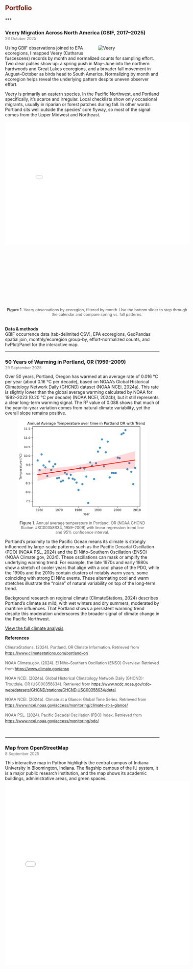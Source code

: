 <h2 style="color:#6f1802;">Portfolio</h2>
***
<h3 style="margin-bottom:0;">Veery Migration Across North America (GBIF, 2017–2025)</h3>
<p style="margin-top:2px; font-size:0.9em; font-weight:normal; color:#777;">
  26 October 2025
</p>
<p><img src="img/Veery_in_CP_(43277).jpg" alt="Veery" title="Veery in Central Park by the Ramble Stone Arch. Source: Wikimedia" style="float:right; width:200px; height:auto; margin:0 0 6px 12px; border-radius:4px;">
Using GBIF observations joined to EPA ecoregions, I mapped Veery (Catharus fuscescens) records by month and normalized counts for sampling effort. Two clear pulses show up: a spring push in May–June into the northern hardwoods and Great Lakes ecoregions, and a broader fall movement in August–October as birds head to South America. Normalizing by month and ecoregion helps reveal the underlying pattern despite uneven observer effort.</p>

Veery is primarily an eastern species. In the Pacific Northwest, and Portland specifically, it’s scarce and irregular. Local checklists show only occasional migrants, usually in riparian or forest patches during fall. In other words: Portland sits well outside the species’ core flyway, so most of the signal comes from the Upper Midwest and Northeast.

<figure style="text-align:center; margin:0 auto; width:600px;">
  <div style="position:relative; width:600px; height:600px; overflow:hidden; margin:0 auto;">
    <div style="
      position:absolute; top:0; left:0;
      width:900px; height:600px;              /* ← ORIGINAL width/height of the map */
      transform:scale(0.6667);                /* ← 600 / 900 */
      transform-origin: top left;
    ">
      <iframe
        src="img/migration.html"
        style="width:900px; height:600px; border:0;"
        scrolling="no" loading="lazy"
      ></iframe>
    </div>
  </div>
  <figcaption style="font-size:0.9em; color:#555; margin-top:6px;">
    <b>Figure 1</b>. Veery observations by ecoregion, filtered by month. Use the bottom slider to step through the calendar and compare spring vs. fall patterns.
  </figcaption>
</figure>

<br/><b>Data & methods</b><br/>
GBIF occurrence data (tab-delimited CSV), EPA ecoregions, GeoPandas spatial join, monthly/ecoregion group-by, effort-normalized counts, and hvPlot/Panel for the interactive map.

***
<h3 style="margin-bottom:0;">50 Years of Warming in Portland, OR (1959-2009)</h3>
<p style="margin-top:2px; font-size:0.9em; font-weight:normal; color:#777;">
  29 September 2025
</p>
Over 50 years, Portland, Oregon has warmed at an average rate of 0.016 °C per year (about 0.16 °C per decade), based on NOAA’s Global Historical Climatology Network Daily (GHCND) dataset (NOAA NCEI, 2024a). This rate is slightly lower than the global average warming calculated by NOAA for 1982–2023 (0.20 °C per decade) (NOAA NCEI, 2024b), but it still represents a clear long-term warming signal. The R² value of 0.088 shows that much of the year-to-year variation comes from natural climate variability, yet the overall slope remains positive.

<figure style="text-align:center;">
  <img src="img/Portland_climate.png" alt="Portland Climate Plot" style="max-width:100%; height:auto;">
  <figcaption style="font-size:0.9em; color:#555; margin-top:6px;">
    <b>Figure 1</b>. Annual average temperature in Portland, OR 
    (NOAA GHCND Station USC00358634, 1959–2009) with linear regression 
    trend line and 95% confidence interval.
  </figcaption>
</figure>

Portland’s proximity to the Pacific Ocean means its climate is strongly influenced by large-scale patterns such as the Pacific Decadal Oscillation (PDO) (NOAA PSL, 2024) and the El Niño–Southern Oscillation (ENSO) (NOAA Climate.gov, 2024). These oscillations can mask or amplify the underlying warming trend. For example, the late 1970s and early 1980s show a stretch of cooler years that align with a cool phase of the PDO, while the 1990s and the 2010s contain clusters of notably warm years, some coinciding with strong El Niño events. These alternating cool and warm stretches illustrate the “noise” of natural variability on top of the long-term trend.

Background research on regional climate (ClimateStations, 2024) describes Portland’s climate as mild, with wet winters and dry summers, moderated by maritime influences. That Portland shows a persistent warming trend despite this moderation underscores the broader signal of climate change in the Pacific Northwest.

<a href="https://tkbravo.github.io/img/09_Portfolio_Climate_Portland.html" target="_blank">View the full climate analysis</a>

<b>References</b>
<div style="margin-top:4px; font-size:0.9em; color:#555; line-height:1.5;">
  ClimateStations. (2024). Portland, OR Climate Information. Retrieved from 
  <a href="https://www.climatestations.com/portland-or/" target="_blank">https://www.climatestations.com/portland-or/</a><br>
  
  NOAA Climate.gov. (2024). El Niño–Southern Oscillation (ENSO) Overview. Retrieved from 
  <a href="https://www.climate.gov/enso" target="_blank">https://www.climate.gov/enso</a><br>
  
  NOAA NCEI. (2024a). Global Historical Climatology Network Daily (GHCND): Troutdale, OR (USC00358634). Retrieved from 
  <a href="https://www.ncdc.noaa.gov/cdo-web/datasets/GHCND/stations/GHCND:USC00358634/detail" target="_blank">https://www.ncdc.noaa.gov/cdo-web/datasets/GHCND/stations/GHCND:USC00358634/detail</a><br>
  
  NOAA NCEI. (2024b). Climate at a Glance: Global Time Series. Retrieved from 
  <a href="https://www.ncei.noaa.gov/access/monitoring/climate-at-a-glance/" target="_blank">https://www.ncei.noaa.gov/access/monitoring/climate-at-a-glance/</a><br>
  
  NOAA PSL. (2024). Pacific Decadal Oscillation (PDO) Index. Retrieved from 
  <a href="https://www.ncei.noaa.gov/access/monitoring/pdo/" target="_blank">https://www.ncei.noaa.gov/access/monitoring/pdo/</a>
</div><br/>

***

<h3 style="margin-bottom:0;">Map from OpenStreetMap</h3>
<p style="margin-top:2px; font-size:0.9em; font-weight:normal; color:#777;">
  8 September 2025
</p>
This interactive map in Python highlights the central campus of Indiana University in Bloomington, Indiana. The flagship campus of the IU system, it is a major public research institution, and the map shows its academic buildings, administrative areas, and green spaces.
<embed type="text/html" src="img/start.html" width="600" height="600">
